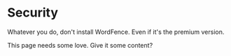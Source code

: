 # Security
Whatever you do, don't install WordFence. Even if it's the premium version.

This page needs some love. Give it some content?
